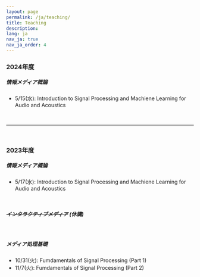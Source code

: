 ```yaml
---
layout: page
permalink: /ja/teaching/
title: Teaching
description:
lang: ja 
nav_ja: true
nav_ja_order: 4
---
```


### 2024年度

##### 情報メディア概論
- 5/15(水): Introduction to Signal Processing and Machiene Learning for Audio and Acoustics

<br />

---

<br />

### 2023年度

##### 情報メディア概論
- 5/17(水): Introduction to Signal Processing and Machiene Learning for Audio and Acoustics

<br />

##### ~~インタラクティブメディア~~ (休講)

<br />

##### メディア処理基礎
- 10/31(火): Fumdamentals of Signal Processing (Part 1) [<i class="fas fa-file-powerpoint"></i>](/assets/pdf/teaching/fund-media-proc2023-1.pdf)
- 11/7(火): Fumdamentals of Signal Processing (Part 2) [<i class="fas fa-file-powerpoint"></i>](/assets/pdf/teaching/fund-media-proc2023-2.pdf)

<br />